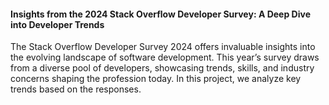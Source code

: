 #### Insights from the 2024 Stack Overflow Developer Survey: A Deep Dive into Developer Trends
The Stack Overflow Developer Survey 2024 offers invaluable insights into the evolving landscape of software development. This year’s survey draws from a diverse pool of developers, showcasing trends, skills, and industry concerns shaping the profession today. In this project, we analyze key trends based on the responses.

